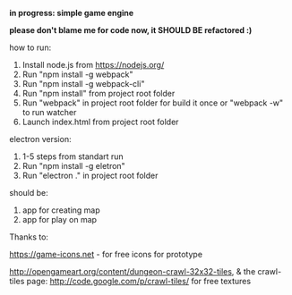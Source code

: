 **in progress: simple game engine**

**please don't blame me for code now, it SHOULD BE refactored :)**

how to run:

1. Install node.js from https://nodejs.org/
2. Run "npm install -g webpack"
3. Run "npm install -g webpack-cli"
4. Run "npm install" from project root folder
5. Run "webpack" in project root folder for build it once or "webpack -w" to run watcher
6. Launch index.html from project root folder

electron version:
1. 1-5 steps from standart run
2. Run "npm install -g eletron"
3. Run "electron ." in project root folder

should be: 

1. app for creating map
2. app for play on map



Thanks to:

https://game-icons.net - for free icons for prototype

 
http://opengameart.org/content/dungeon-crawl-32x32-tiles, 
&
the crawl-tiles page: http://code.google.com/p/crawl-tiles/
for free textures